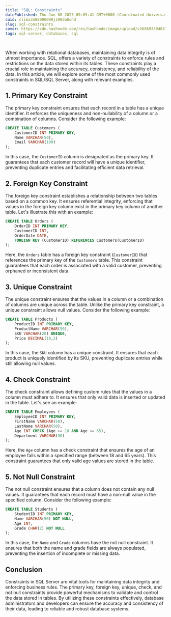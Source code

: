 ```yaml
---
title: "SQL: Constraints"
datePublished: Thu Jun 08 2023 09:09:41 GMT+0000 (Coordinated Universal Time)
cuid: climx3n88000009js98da8und
slug: sql-constraints
cover: https://cdn.hashnode.com/res/hashnode/image/upload/v1686933948476/972e58fa-dfcf-4fca-ac3c-932236861f3a.jpeg
tags: sql-server, databases, sql

---
```


When working with relational databases, maintaining data integrity is of utmost importance. SQL, offers a variety of constraints to enforce rules and restrictions on the data stored within its tables. These constraints play a crucial role in maintaining the accuracy, consistency, and reliability of the data. In this article, we will explore some of the most commonly used constraints in SQL/SQL Server, along with relevant examples.

## **1\. Primary Key Constraint**

The primary key constraint ensures that each record in a table has a unique identifier. It enforces the uniqueness and non-nullability of a column or a combination of columns. Consider the following example:

```sql
CREATE TABLE Customers (
    CustomerID INT PRIMARY KEY,
    Name VARCHAR(50),
    Email VARCHAR(100)
);
```

In this case, the `CustomerID` column is designated as the primary key. It guarantees that each customer record will have a unique identifier, preventing duplicate entries and facilitating efficient data retrieval.

## **2\. Foreign Key Constraint**

The foreign key constraint establishes a relationship between two tables based on a common key. It ensures referential integrity, enforcing that values in the foreign key column exist in the primary key column of another table. Let's illustrate this with an example:

```sql
CREATE TABLE Orders (
    OrderID INT PRIMARY KEY,
    CustomerID INT,
    OrderDate DATE,
    FOREIGN KEY (CustomerID) REFERENCES Customers(CustomerID)
);
```

Here, the `Orders` table has a foreign key constraint (`CustomerID`) that references the primary key of the `Customers` table. This constraint guarantees that each order is associated with a valid customer, preventing orphaned or inconsistent data.

## **3\. Unique Constraint**

The unique constraint ensures that the values in a column or a combination of columns are unique across the table. Unlike the primary key constraint, a unique constraint allows null values. Consider the following example:

```sql
CREATE TABLE Products (
    ProductID INT PRIMARY KEY,
    ProductName VARCHAR(50),
    SKU VARCHAR(20) UNIQUE,
    Price DECIMAL(10,2)
);
```

In this case, the `SKU` column has a unique constraint. It ensures that each product is uniquely identified by its SKU, preventing duplicate entries while still allowing null values.

## **4\. Check Constraint**

The check constraint allows defining custom rules that the values in a column must adhere to. It ensures that only valid data is inserted or updated in the table. Let's see an example:

```sql
CREATE TABLE Employees (
    EmployeeID INT PRIMARY KEY,
    FirstName VARCHAR(50),
    LastName VARCHAR(50),
    Age INT CHECK (Age >= 18 AND Age <= 65),
    Department VARCHAR(50)
);
```

Here, the `Age` column has a check constraint that ensures the age of an employee falls within a specified range (between 18 and 65 years). This constraint guarantees that only valid age values are stored in the table.

## **5\. Not Null Constraint**

The not null constraint ensures that a column does not contain any null values. It guarantees that each record must have a non-null value in the specified column. Consider the following example:

```sql
CREATE TABLE Students (
    StudentID INT PRIMARY KEY,
    Name VARCHAR(50) NOT NULL,
    Age INT,
    Grade CHAR(2) NOT NULL
);
```

In this case, the `Name` and `Grade` columns have the not null constraint. It ensures that both the name and grade fields are always populated, preventing the insertion of incomplete or missing data.

## **Conclusion**

Constraints in SQL Server are vital tools for maintaining data integrity and enforcing business rules. The primary key, foreign key, unique, check, and not null constraints provide powerful mechanisms to validate and control the data stored in tables. By utilizing these constraints effectively, database administrators and developers can ensure the accuracy and consistency of their data, leading to reliable and robust database systems.